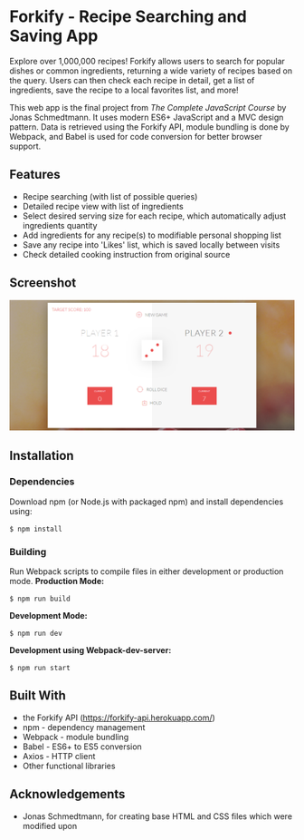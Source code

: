 # Forkify - Recipe Searching and Saving App

Explore over 1,000,000 recipes! Forkify allows users to search for popular dishes or common ingredients, returning a wide variety of recipes based on the query. Users can then check each recipe in detail, get a list of ingredients, save the recipe to a local favorites list, and more!

This web app is the final project from *The Complete JavaScript Course* by Jonas Schmedtmann. It uses modern ES6+ JavaScript and a MVC design pattern. Data is retrieved using the Forkify API, module bundling is done by Webpack, and Babel is used for code conversion for better browser support.


## Features

- Recipe searching (with list of possible queries)
- Detailed recipe view with list of ingredients
- Select desired serving size for each recipe, which automatically adjust ingredients quantity
- Add ingredients for any recipe(s) to modifiable personal shopping list
- Save any recipe into 'Likes' list, which is saved locally between visits
- Check detailed cooking instruction from original source


## Screenshot

![screenshot](/screenshot.png)


## Installation
### Dependencies
Download npm (or Node.js with packaged npm) and install dependencies using:
```
$ npm install
```

### Building
Run Webpack scripts to compile files in either development or production mode.
**Production Mode:**
```
$ npm run build
```

**Development Mode:**
```
$ npm run dev
```

**Development using Webpack-dev-server:**
```
$ npm run start
```

## Built With
- the Forkify API (https://forkify-api.herokuapp.com/)
- npm - dependency management
- Webpack - module bundling
- Babel - ES6+ to ES5 conversion
- Axios - HTTP client
- Other functional libraries


## Acknowledgements
- Jonas Schmedtmann, for creating base HTML and CSS files which were modified upon

